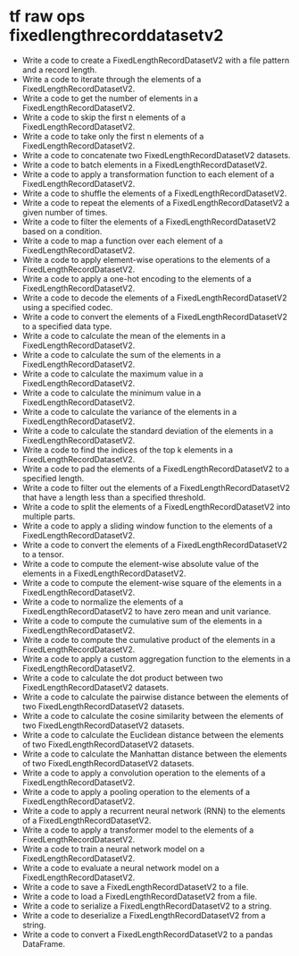 # tf raw ops fixedlengthrecorddatasetv2

- Write a code to create a FixedLengthRecordDatasetV2 with a file pattern and a record length.
- Write a code to iterate through the elements of a FixedLengthRecordDatasetV2.
- Write a code to get the number of elements in a FixedLengthRecordDatasetV2.
- Write a code to skip the first n elements of a FixedLengthRecordDatasetV2.
- Write a code to take only the first n elements of a FixedLengthRecordDatasetV2.
- Write a code to concatenate two FixedLengthRecordDatasetV2 datasets.
- Write a code to batch elements in a FixedLengthRecordDatasetV2.
- Write a code to apply a transformation function to each element of a FixedLengthRecordDatasetV2.
- Write a code to shuffle the elements of a FixedLengthRecordDatasetV2.
- Write a code to repeat the elements of a FixedLengthRecordDatasetV2 a given number of times.
- Write a code to filter the elements of a FixedLengthRecordDatasetV2 based on a condition.
- Write a code to map a function over each element of a FixedLengthRecordDatasetV2.
- Write a code to apply element-wise operations to the elements of a FixedLengthRecordDatasetV2.
- Write a code to apply a one-hot encoding to the elements of a FixedLengthRecordDatasetV2.
- Write a code to decode the elements of a FixedLengthRecordDatasetV2 using a specified codec.
- Write a code to convert the elements of a FixedLengthRecordDatasetV2 to a specified data type.
- Write a code to calculate the mean of the elements in a FixedLengthRecordDatasetV2.
- Write a code to calculate the sum of the elements in a FixedLengthRecordDatasetV2.
- Write a code to calculate the maximum value in a FixedLengthRecordDatasetV2.
- Write a code to calculate the minimum value in a FixedLengthRecordDatasetV2.
- Write a code to calculate the variance of the elements in a FixedLengthRecordDatasetV2.
- Write a code to calculate the standard deviation of the elements in a FixedLengthRecordDatasetV2.
- Write a code to find the indices of the top k elements in a FixedLengthRecordDatasetV2.
- Write a code to pad the elements of a FixedLengthRecordDatasetV2 to a specified length.
- Write a code to filter out the elements of a FixedLengthRecordDatasetV2 that have a length less than a specified threshold.
- Write a code to split the elements of a FixedLengthRecordDatasetV2 into multiple parts.
- Write a code to apply a sliding window function to the elements of a FixedLengthRecordDatasetV2.
- Write a code to convert the elements of a FixedLengthRecordDatasetV2 to a tensor.
- Write a code to compute the element-wise absolute value of the elements in a FixedLengthRecordDatasetV2.
- Write a code to compute the element-wise square of the elements in a FixedLengthRecordDatasetV2.
- Write a code to normalize the elements of a FixedLengthRecordDatasetV2 to have zero mean and unit variance.
- Write a code to compute the cumulative sum of the elements in a FixedLengthRecordDatasetV2.
- Write a code to compute the cumulative product of the elements in a FixedLengthRecordDatasetV2.
- Write a code to apply a custom aggregation function to the elements in a FixedLengthRecordDatasetV2.
- Write a code to calculate the dot product between two FixedLengthRecordDatasetV2 datasets.
- Write a code to calculate the pairwise distance between the elements of two FixedLengthRecordDatasetV2 datasets.
- Write a code to calculate the cosine similarity between the elements of two FixedLengthRecordDatasetV2 datasets.
- Write a code to calculate the Euclidean distance between the elements of two FixedLengthRecordDatasetV2 datasets.
- Write a code to calculate the Manhattan distance between the elements of two FixedLengthRecordDatasetV2 datasets.
- Write a code to apply a convolution operation to the elements of a FixedLengthRecordDatasetV2.
- Write a code to apply a pooling operation to the elements of a FixedLengthRecordDatasetV2.
- Write a code to apply a recurrent neural network (RNN) to the elements of a FixedLengthRecordDatasetV2.
- Write a code to apply a transformer model to the elements of a FixedLengthRecordDatasetV2.
- Write a code to train a neural network model on a FixedLengthRecordDatasetV2.
- Write a code to evaluate a neural network model on a FixedLengthRecordDatasetV2.
- Write a code to save a FixedLengthRecordDatasetV2 to a file.
- Write a code to load a FixedLengthRecordDatasetV2 from a file.
- Write a code to serialize a FixedLengthRecordDatasetV2 to a string.
- Write a code to deserialize a FixedLengthRecordDatasetV2 from a string.
- Write a code to convert a FixedLengthRecordDatasetV2 to a pandas DataFrame.